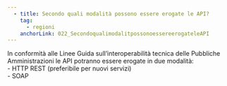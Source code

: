 ```yaml
---
  - title: Secondo quali modalità possono essere erogate le API?
    tag:
      - regioni
    anchorLink: 022_SecondoqualimodalitpossonoessereerogateleAPI
---
```


In conformità alle Linee Guida sull’interoperabilità tecnica delle Pubbliche Amministrazioni le API potranno essere erogate in due modalità:<br> - HTTP REST (preferibile per nuovi servizi) <br> - SOAP
